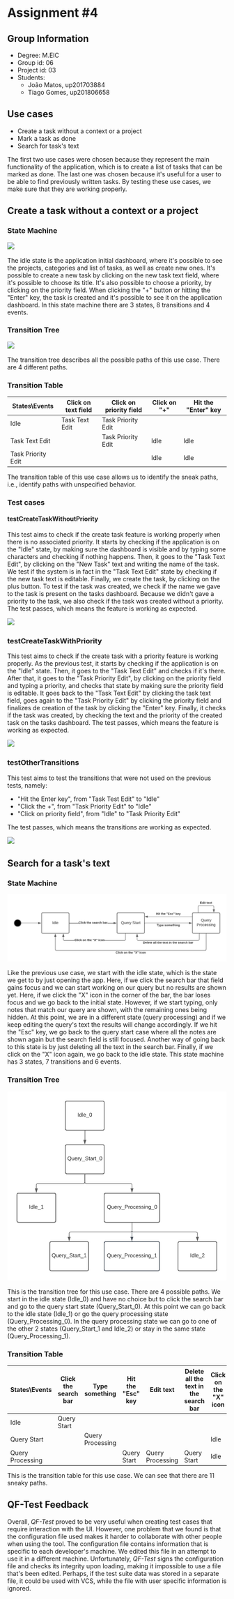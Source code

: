 # Assignment #4

## Group Information

- Degree: M.EIC
- Group id: 06
- Project id: 03
- Students:
    - João Matos, up201703884
    - Tiago Gomes, up201806658

## Use cases
- Create a task without a context or a project
- Mark a task as done
- Search for task's text

The first two use cases were chosen because they represent the main functionality of the application, which is to create a list of tasks that can be marked as done. The last one was chosen because it's useful for a user to be able to find previously written tasks. By testing these use cases, we make sure that they are working properly.

## Create a task without a context or a project

### State Machine

![](https://i.imgur.com/1ylsSLy.png)

The idle state is the application initial dashboard, where it's possible to see the projects, categories and list of tasks, as well as create new ones. It's possible to create a new task by clicking on the new task text field, where it's possible to choose its title. It's also possible to choose a priority, by clicking on the priority field. When clicking the "+" button or hitting the "Enter" key, the task is created and it's possible to see it on the application dashboard. In this state machine there are 3 states, 8 transitions and 4 events.

### Transition Tree

![](https://i.imgur.com/GHc6NOh.png)

The transition tree describes all the possible paths of this use case. There are 4 different paths.

### Transition Table

| States\\Events     | Click on text field | Click on priority field  | Click on "+" | Hit the "Enter" key | 
| ------------------ | ------------------- | ------------------------ | ------------ | ------------------- | 
| Idle               |     Task Text Edit  | Task Priority Edit       |              |                     | 
| Task Text Edit     |                     | Task Priority Edit       | Idle         | Idle                | 
| Task Priority Edit |                     |                          | Idle         | Idle                | 

The transition table of this use case allows us to identify the sneak paths, i.e., identify paths with unspecified behavior.

### Test cases

#### testCreateTaskWithoutPriority

This test aims to check if the create task feature is working properly when there is no associated priority. It starts by checking if the application is on the "Idle" state, by making sure the dashboard is visible and by typing some characters and checking if nothing happens. Then, it goes to the "Task Text Edit", by clicking on the "New Task" text and writing the name of the task. We test if the system is in fact in the "Task Text Edit" state by checking if the new task text is editable. Finally, we create the task, by clicking on the plus button. To test if the task was created, we check if the name we gave to the task is present on the tasks dashboard. Because we didn't gave a priority to the task, we also check if the task was created without a priority. The test passes, which means the feature is working as expected.

![](https://i.imgur.com/A4pKDCt.png)

### testCreateTaskWithPriority

 This test aims to check if the create task with a priority feature is working properly. As the previous test, it starts by checking if the application is on the "Idle" state. Then, it goes to the "Task Text Edit" and checks if it's there. After that, it goes to the "Task Priority Edit", by clicking on the priority field and typing a priority, and checks that state by making sure the priority field is editable. It goes back to the "Task Text Edit" by clicking the task text field, goes again to the "Task Priority Edit" by clicking the priority field and finalizes de creation of the task by clicking the "Enter" key. Finally, it checks if the task was created, by checking the text and the priority of the created task on the tasks dashboard. The test passes, which means the feature is working as expected.

 ![](https://i.imgur.com/oYzWYOv.png)

 ### testOtherTransitions

This test aims to test the transitions that were not used on the previous tests, namely:
- "Hit the Enter key", from "Task Test Edit" to "Idle"
- "Click the +", from "Task Priority Edit" to "Idle"
- "Click on priority field", from "Idle" to "Task Priority Edit"

The test passes, which means the transitions are working as expected.

![](https://i.imgur.com/ZyK72Vd.png)

## Search for a task's text

### State Machine

![](./images/search_state_diagram.png)

Like the previous use case, we start with the idle state, which is the state we get to by just opening the app. Here, if we click the search bar that field gains focus and we can start working on our query but no results are shown yet. Here, if we click the "X" icon in the corner of the bar, the bar loses focus and we go back to the initial state. However, if we start typing, only notes that match our query are shown, with the remaining ones being hidden. At this point, we are in a different state (query processing) and if we keep editing the query's text the results will change accordingly. If we hit the "Esc" key, we go back to the query start case where all the notes are shown again but the search field is still focused. Another way of going back to this state is by just deleting all the text in the search bar. Finally, if we click on the "X" icon again, we go back to the idle state. This state machine has 3 states, 7 transitions and 6 events.

### Transition Tree

![](./images/search_transition_tree.png)

This is the transition tree for this use case. There are 4 possible paths. We start in the idle state (Idle_0) and have no choice but to click the search bar and go to the query start state (Query_Start_0). At this point we can go back to the idle state (Idle_1) or go the query processing state (Query_Processing_0). In the query processing state we can go to one of the other 2 states (Query_Start_1 and Idle_2) or stay in the same state (Query_Processing_1).   

### Transition Table

| States\\Events  | Click the search bar | Type something   | Hit the "Esc" key | Edit text        | Delete all the text in the search bar | Click on the "X" icon |
| ---------------- | -------------------- | ---------------- | ----------------- | ---------------- | ------------------------------------- | --------------------- |
| Idle             | Query Start          |                  |                   |                  |                                       |                       |
| Query Start      |                      | Query Processing |                   |                  |                                       | Idle                  |
| Query Processing |                      |                  | Query Start       | Query Processing | Query Start                           | Idle                      |

This is the transition table for this use case. We can see that there are 11 sneaky paths.

## QF-Test Feedback

Overall, *QF-Test* proved to be very useful when creating test cases that require interaction with the UI. However, one problem that we found is that the configuration file used makes it harder to collaborate with other people when using the tool. The configuration file contains information that is specific to each developer's machine. We edited this file in an attempt to use it in a different machine. Unfortunately, *QF-Test* signs the configuration file and checks its integrity upon loading, making it impossible to use a file that's been edited. Perhaps, if the test suite data was stored in a separate file, it could be used with VCS, while the file with user specific information is ignored.